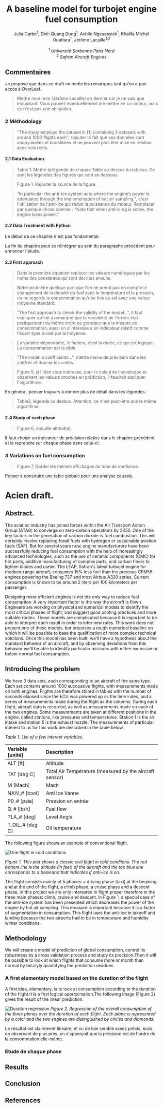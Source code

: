 # <center>A baseline model for turbojet engine fuel consumption</center>

<center>Julia Carbo<sup>1</sup>, Dinh Quang Dung<sup>1</sup>, Achile Ngeuessiek<sup>1</sup>, Khalifa Michel Ouattara<sup>1</sup>, Jérôme Lacaille<sup>1,2</sup></center>
<br>
<center><sup>1</sup> <em>Université Sorbonne Paris Nord</em></center>
<center><sup>2</sup> <em>Safran Aircraft Engines</em></center>

## Commentaires
Je propose que dans ce draft on mette les remarques tant qu'on a pas accès à OverLeaf.

> Mettre mon nom (Jérôme Lacaille) en dernier car je ne suis que encadrant. Vous pouvez éventuellement me mettre en co-auteur, mais ce n'est pas une obligation.

### 2 Méthodology

> "The study employs the dataset in [1] containing 3 datasets with around 1000 flights each", rajouter le fait que ces données sont anonymisées et banalisées et ne peuvent plus être mise en relation avec vols réels.

#### 2.1 Data Evaluation.

> Table 1. Mettre la légende de chaque Table au dessus du tableau. Ce sont les légendes des figures qui sont en dessous.

> Figure 1. Rajouter la source de la figure.

> "In particular the anti-ice system acts where the engine’s power is attenuated through the implementation of hot air sampling.", c'est l'utilisation de l'anti-ice qui réduit la puissance du moteur.
> Remplacer par quelque chose comme : "Note that when anti-icing is active, the engine loses power."

#### 2.2 Data Treatment with Python

Le début de ce chapitre n'est pas fondamental.

La fin du chapitre peut se réintégrer au sein du paragraphe précédent pour annoncer l'étude.

#### 2.3 First approach

> Dans la première équation replacer les valeurs numériques par les noms des constantes qui sont décrites ensuite.

> Noter peut-être quelque part que l'on ne prend pas en compte le changement de la densité du fuel avec la température et la pression, on ne regarde la consommation qu'une fois au sol avec une valeur moyenne standard.

> "The first approach to check the validity of the model...", Il faut expliquer qu'ion a remarqué que la variabilité de l'erreur état pratiquement du même ordre de grandeur que la mesure de consommation, aussi on s'intéresse à un indicateur relatif comme l'écart-type divisé par la moyenne.

> La variable dépendante, le facteur, c'est la durée, ce qui est logique. La consommation est la cible.

> "The model's coefficients...", mettre moins de précision dans les chiffres et donner les unités.

> Figure 5, si l'idée vous intéresse, pour le calcul de l'enveloppe et observant les valeurs proches en prédiction, il faudrait expliquer l'algorithme.

En général, penser toujours à donner plus de détail dans les légendes.

> Table3, légende au dessus. Attention, ce n'est peut-être pus le même algorithme.

#### 2.4 Study of each phase

> Figure 6, coquille altitud(e).

Il faut choisir un indicateur de précision relative dans le chapitre précédent et le reprendre sur chaque phase dans celui-ci.

### 3 Variations on fuel consumption

> Figure 7, Garder les mêmes affichages du tube de confiance.

Penser à construire une table globale pour une analyse causale.


# Acien draft.

## Abstract.

The aviation industry has joined forces within the Air Transport Action Group (ATAG) to converge on zero-carbon operations by 2050. One of the key factors in the generation of carbon dioxide is fuel combustion. This will certainly involve replacing fossil fuels with hydrogen or sustainable aviation fuels (SAF). But for several years now, engine manufacturers have been successfully reducing fuel consumption with the help of increasingly advanced technologies, such as the use of ceramic components (CMC) for hot parts, additive manufacturing of complex parts, and carbon fibers to lighten blades and carter. The LEAP, Safran's latest turbojet engine for medium-range aircraft, consumes 15% less fuel than the previous CFM56 engines powering the Boeing 737 and most Airbus A320 series. Current consumption is known to be around 2 liters per 100 kilometers per passenger.

Designing more efficient engines is not the only way to reduce fuel consumption. A very important factor is the way the aircraft is flown.
Engineers are working on physical and numerical models to identify the most critical phases of flight, and suggest good piloting practices and more suitable routes.
These models are complicated because it is important to be able to interpret each result in order to infer new rules. This work does not present one of these models, but proposes a rough numerical baseline on which it will be possible to base the qualification of more complex technical solutions. Once this model has been built, we'll have a hypothesis about the standard behavior of an aircraft, and by observing deviations from this behavior we'll be able to identify particular missions with either excessive or below-normal fuel consumption.

## Introducing the problem

We have 3 data sets, each corresponding to an aircraft of the same type. Each set contains around 1000 successive flights, with measurements made on both engines.
Flights are therefore stored in tables with the number of seconds elapsed since the ECU was powered up as the time index, and a series of measurements made during the flight as the columns.
During each flight, aircraft data is recorded, as well as measurements made on each of the two engines. 
Some measurements are taken at different positions in the engine, called stations, like pressures and temperatures. Station 1 is the air intake and station 5 is the exhaust nozzle. The measurements of particular interest to us for this work are described in the table below.

<em>Table 1. List of a few interest variables.</em>

| Variable [unité] | Description |
|:---------|:------------|
| ALT [ft] | Altitude |
| TAT [deg C] | Total Air Température (measured by the aircraft sensor) |
| M [Mach] | Mach |
| NAIV_# [bool] | Anti Ice Vanne |
| P0_# [psia] | Pression en entrée |
| Q_# [lb/h] | Fuel flow |
| TLA_# [deg] | Level Angle |
| T_OIL_# [deg C] | Oil temperature |

The following figure shows an example of conventional flight.

![One flight in cold conditions](../docs/images/one_flight_in%20rough_conditions.png)

<em>Figure 1. This plot shows a classic civil flight in cold condiions. The red bottom line is the altitude (in feet) of the aircraft and the top blue line corresponds to a booleand that indicates if anti-ice is on.</em>

The flight consists mainly of 5 phases: a driving phase (taxi) at the begining and at the end of the flight, a climb phase, a cruise phase and a descent phase.
In this project we are only interested in flight proper therefore in the three main phases: climb, cruise and descent. 
In Figure 1, a special case of the anti-ice system has been presented which decreases the power of the engine by hot air sampling. This measure is important because it is a factor of augmentation in consumption. This flight uses the anti-ice in takeoff and landing because the two airports had to be in temperature and humidity winter conditions.

## Methodology

We will create a model of prediction of global consumption, control its robustness by a cross validation process and study its precision.Then it will be possible to look at which flights that consume more or month than normal by binaryly quantifying the prediction residues.

### A first elementary model based on the duration of the flight

A first idea, elementary, is to look at consumption according to the duration of the flight.It is a first logical approximation.The following image (Figure 2) gives the result of the linear prediction.

![Duration regression](../docs/images/conso_global.png)
<em>Figure 2. Regression of the overall consumption of the three planes over the duration of each flight. Each plane is represented by a color and the two engines are distinguished by circles and diamonds.</em>

Le résultat est clairement linéaire, et vu de loin semble assez précis, mais en observant de plus près, on s'apperçoit que la précision est de l'ordre de la consommation elle-même.


### Etude de chaque phase

## Results

## Conclusion

## References